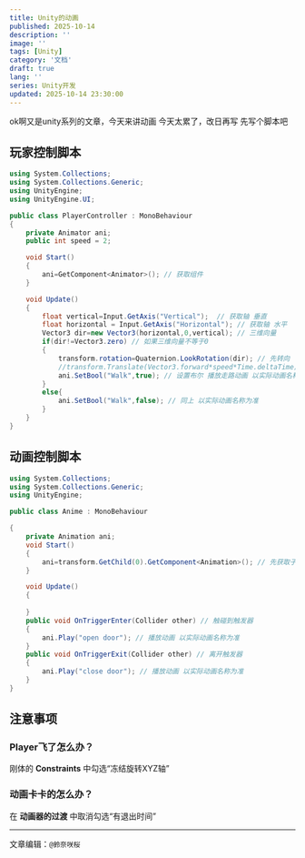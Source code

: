```yaml
---
title: Unity的动画
published: 2025-10-14
description: ''
image: ''
tags: [Unity]
category: '文档'
draft: true
lang: ''
series: Unity开发
updated: 2025-10-14 23:30:00
---
```

ok啊又是unity系列的文章，今天来讲动画
今天太累了，改日再写
先写个脚本吧
## 玩家控制脚本
```cs title="PlayerController.cs"
using System.Collections;
using System.Collections.Generic;
using UnityEngine;
using UnityEngine.UI;

public class PlayerController : MonoBehaviour
{
    private Animator ani;
    public int speed = 2;

    void Start()
    {
        ani=GetComponent<Animator>(); // 获取组件
    }

    void Update()
    {
        float vertical=Input.GetAxis("Vertical");  // 获取轴 垂直
        float horizontal = Input.GetAxis("Horizontal"); // 获取轴 水平
        Vector3 dir=new Vector3(horizontal,0,vertical); // 三维向量
        if(dir!=Vector3.zero) // 如果三维向量不等于0
        {
            transform.rotation=Quaternion.LookRotation(dir); // 先转向
            //transform.Translate(Vector3.forward*speed*Time.deltaTime); // 移动 速度乘以时间，这里注释掉是因为用下面的
            ani.SetBool("Walk",true); // 设置布尔 播放走路动画 以实际动画名称为准
        }
        else{
            ani.SetBool("Walk",false); // 同上 以实际动画名称为准
        }
    }
}
```
## 动画控制脚本
```cs title="PlayerController.cs"
using System.Collections;
using System.Collections.Generic;
using UnityEngine;

public class Anime : MonoBehaviour

{
    private Animation ani;
    void Start()
    {
        ani=transform.GetChild(0).GetComponent<Animation>(); // 先获取子元素的组件
    }

    void Update()
    {
        
    }
    public void OnTriggerEnter(Collider other) // 触碰到触发器
    {
        ani.Play("open door"); // 播放动画 以实际动画名称为准
    }
    public void OnTriggerExit(Collider other) // 离开触发器
    {
        ani.Play("close door"); // 播放动画 以实际动画名称为准
    }
}
```
## 注意事项
### Player飞了怎么办？
刚体的 **Constraints** 中勾选“冻结旋转XYZ轴”

### 动画卡卡的怎么办？
在 **动画器的过渡** 中取消勾选“有退出时间”

---

文章编辑：`@鈴奈咲桜`